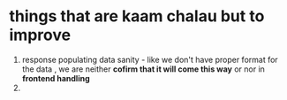 # things that are kaam chalau but to improve
1. response populating data sanity - like we don't have proper format for the data , we are neither **cofirm that it will come this way** or nor in **frontend handling**
2. 